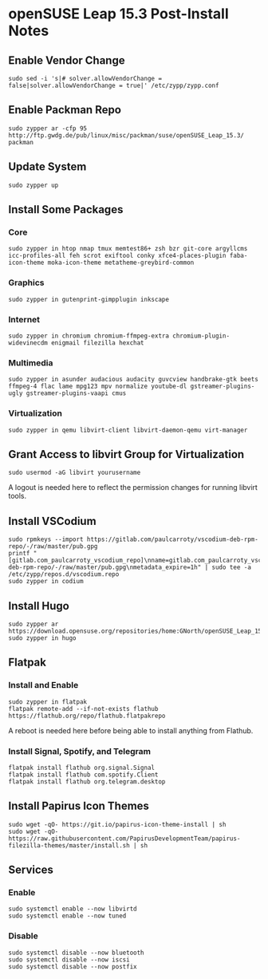 # openSUSE Leap 15.3 Post-Install Notes

## Enable Vendor Change

```console
sudo sed -i 's|# solver.allowVendorChange = false|solver.allowVendorChange = true|' /etc/zypp/zypp.conf
```

## Enable Packman Repo

```console
sudo zypper ar -cfp 95 http://ftp.gwdg.de/pub/linux/misc/packman/suse/openSUSE_Leap_15.3/ packman
```

## Update System

```console
sudo zypper up
```

## Install Some Packages

### Core

```console
sudo zypper in htop nmap tmux memtest86+ zsh bzr git-core argyllcms icc-profiles-all feh scrot exiftool conky xfce4-places-plugin faba-icon-theme moka-icon-theme metatheme-greybird-common
```

### Graphics

```console
sudo zypper in gutenprint-gimpplugin inkscape
```

### Internet

```console
sudo zypper in chromium chromium-ffmpeg-extra chromium-plugin-widevinecdm enigmail filezilla hexchat
```

### Multimedia

```console
sudo zypper in asunder audacious audacity guvcview handbrake-gtk beets ffmpeg-4 flac lame mpg123 mpv normalize youtube-dl gstreamer-plugins-ugly gstreamer-plugins-vaapi cmus
```

### Virtualization

```console
sudo zypper in qemu libvirt-client libvirt-daemon-qemu virt-manager
```

## Grant Access to libvirt Group for Virtualization

```console
sudo usermod -aG libvirt yourusername
```

A logout is needed here to reflect the permission changes for running libvirt
tools.

## Install VSCodium

```console
sudo rpmkeys --import https://gitlab.com/paulcarroty/vscodium-deb-rpm-repo/-/raw/master/pub.gpg
printf "[gitlab.com_paulcarroty_vscodium_repo]\nname=gitlab.com_paulcarroty_vscodium_repo\nbaseurl=https://download.vscodium.com/rpms/\nenabled=1\ngpgcheck=1\nrepo_gpgcheck=1\ngpgkey=https://gitlab.com/paulcarroty/vscodium-deb-rpm-repo/-/raw/master/pub.gpg\nmetadata_expire=1h" | sudo tee -a /etc/zypp/repos.d/vscodium.repo
sudo zypper in codium
```

## Install Hugo

```console
sudo zypper ar https://download.opensuse.org/repositories/home:GNorth/openSUSE_Leap_15.3/home:GNorth.repo
sudo zypper in hugo
```

## Flatpak

### Install and Enable

```console
sudo zypper in flatpak
flatpak remote-add --if-not-exists flathub https://flathub.org/repo/flathub.flatpakrepo
```

A reboot is needed here before being able to install anything from Flathub.

### Install Signal, Spotify, and Telegram

```console
flatpak install flathub org.signal.Signal
flatpak install flathub com.spotify.Client
flatpak install flathub org.telegram.desktop
```

## Install Papirus Icon Themes

```console
sudo wget -qO- https://git.io/papirus-icon-theme-install | sh
sudo wget -qO- https://raw.githubusercontent.com/PapirusDevelopmentTeam/papirus-filezilla-themes/master/install.sh | sh
```

## Services

### Enable

```console
sudo systemctl enable --now libvirtd
sudo systemctl enable --now tuned
```

### Disable

```console
sudo systemctl disable --now bluetooth
sudo systemctl disable --now iscsi
sudo systemctl disable --now postfix
```
